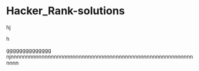 # Hacker_Rank-solutions
hj

h

gggggggggggggg
njnnnnnnnnnnnnnnnnnnnnnnnnnnnnnnnnnnnnnnnnnnnnnnnnnnnnnnnnnnnnnnn
